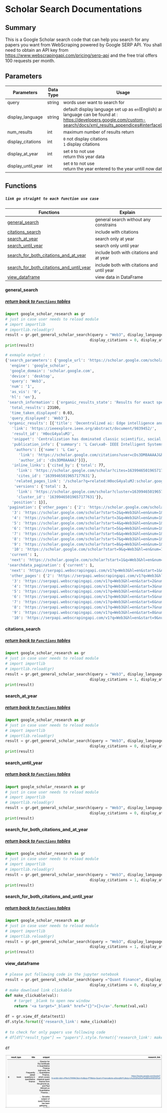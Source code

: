 # Scholar Search Documentations

## Summary

This is a Google Scholar search code that can help you search for any papers you want from WebScraping powered by Google SERP API. You shall need to obtain an API key from https://www.webscrapingapi.com/pricing/serp-api and the free trial offers 100 requests per month.

## Parameters 

| Parameters         | Data Type | Usage                                                        |
| ------------------ | --------- | ------------------------------------------------------------ |
| query              | string    | words user want to search for                                |
| display_language   | string    | default display language set up as `en`(English) and more language can be found at : https://developers.google.com/custom-search/docs/xml_results_appendices#interfaceLanguages |
| num_results        | int       | maximum number of results return                             |
| display_citations  | int       | `0`  not display citations<br />`1` display citations        |
| display_at_year    | int       | set `0` to not use<br />return this year data                |
| display_until_year | int       | set `0` to not use<br />return the year entered to the year untill now data |

## Functions 

##### `link go straight to each function use case`

| Functions                                                    | Explain                                    |
| ------------------------------------------------------------ | ------------------------------------------ |
| [general_search](#general_search)                            | general search without any constrains      |
| [citations_search](#citations_search)                        | include with citations                     |
| [search_at_year](#search_at_year)                            | search only at year                        |
| [search_until_year](#search_until_year)                      | search only until year                     |
| [search_for_both_citations_and_at_year](#search_for_both_citations_and_at_year) | include both with citations and at year    |
| [search_for_both_citations_and_until_year](#search_for_both_citations_and_until_year) | include both with citations and until year |
| [view_dataframe](#view_dataframe)                            | view data in DataFrame                     |

#### general_search

##### [ return back to `Functions` tables](#Functions)

```python
import google_scholar_research as gr
# just in case user needs to reload module
# import importlib
# importlib.reload(gr)
result = gr.get_general_scholar_search(query = "Web3", display_language = "en", num_results = 1, 
                                      display_citations = 0, display_at_year = 0, display_until_year = 0)
print(result)
```

```bash
# exmaple output :
{'search_parameters': {'google_url': 'https://scholar.google.com/scholar?q=Web3&num=1&as_vis=0&hl=en&sourceid=chrome&ie=UTF-8',
  'engine': 'google_scholar',
  'google_domain': 'scholar.google.com',
  'device': 'desktop',
  'query': 'Web3',
  'num': '1',
  'as_vis': '0',
  'hl': 'en'},
 'search_information': {'organic_results_state': 'Results for exact spelling',
  'total_results': 23100,
  'time_taken_displayed': 0.03,
  'query_displayed': 'Web3'},
 'organic_results': [{'title': 'Decentralized ai: Edge intelligence and smart blockchain, metaverse, web3, and desci',
   'link': 'https://ieeexplore.ieee.org/abstract/document/9839452/',
   'result_id': 'H0ocG4yaluMJ',
   'snippet': 'Centralization has dominated classic scientific, social, and economic developments. Decentralization has also received increasing attention in management, decision, governance, and …',
   'publication_info': {'summary': 'L Cao\xa0- IEEE Intelligent Systems, 2022 - ieeexplore.ieee.org',
    'authors': [{'name': 'L Cao',
      'link': 'https://scholar.google.com/citations?user=cDs3DM8AAAAJ&hl=en&num=1&oi=sra',
      'author_id': 'cDs3DM8AAAAJ'}]},
   'inline_links': {'cited_by': {'total': 77,
     'link': 'https://scholar.google.com/scholar?cites=16399465019657177631&as_sdt=5,33&sciodt=0,33&hl=en&num=1',
     'cites_id': '16399465019657177631'},
    'related_pages_link': '/scholar?q=related:H0ocG4yaluMJ:scholar.google.com/&scioq=Web3&hl=en&num=1&as_sdt=0,33',
    'versions': {'total': 3,
     'link': 'https://scholar.google.com/scholar?cluster=16399465019657177631&hl=en&num=1&as_sdt=0,33',
     'cluster_id': '16399465019657177631'}},
   'position': 1}],
 'pagination': {'other_pages': {'2': 'https://scholar.google.com/scholar?start=1&q=Web3&hl=en&num=1&as_sdt=0,33',
   '3': 'https://scholar.google.com/scholar?start=2&q=Web3&hl=en&num=1&as_sdt=0,33',
   '4': 'https://scholar.google.com/scholar?start=3&q=Web3&hl=en&num=1&as_sdt=0,33',
   '5': 'https://scholar.google.com/scholar?start=4&q=Web3&hl=en&num=1&as_sdt=0,33',
   '6': 'https://scholar.google.com/scholar?start=5&q=Web3&hl=en&num=1&as_sdt=0,33',
   '7': 'https://scholar.google.com/scholar?start=6&q=Web3&hl=en&num=1&as_sdt=0,33',
   '8': 'https://scholar.google.com/scholar?start=7&q=Web3&hl=en&num=1&as_sdt=0,33',
   '9': 'https://scholar.google.com/scholar?start=8&q=Web3&hl=en&num=1&as_sdt=0,33',
   '10': 'https://scholar.google.com/scholar?start=9&q=Web3&hl=en&num=1&as_sdt=0,33'},
  'current': 1,
  'next': 'https://scholar.google.com/scholar?start=1&q=Web3&hl=en&num=1&as_sdt=0,33'},
 'searchdata_pagination': {'current': 1,
  'next': 'https://serpapi.webscrapingapi.com/v1?q=Web3&hl=en&start=1&num=1',
  'other_pages': {'2': 'https://serpapi.webscrapingapi.com/v1?q=Web3&hl=en&start=1&num=1',
   '3': 'https://serpapi.webscrapingapi.com/v1?q=Web3&hl=en&start=2&num=1',
   '4': 'https://serpapi.webscrapingapi.com/v1?q=Web3&hl=en&start=3&num=1',
   '5': 'https://serpapi.webscrapingapi.com/v1?q=Web3&hl=en&start=4&num=1',
   '6': 'https://serpapi.webscrapingapi.com/v1?q=Web3&hl=en&start=5&num=1',
   '7': 'https://serpapi.webscrapingapi.com/v1?q=Web3&hl=en&start=6&num=1',
   '8': 'https://serpapi.webscrapingapi.com/v1?q=Web3&hl=en&start=7&num=1',
   '9': 'https://serpapi.webscrapingapi.com/v1?q=Web3&hl=en&start=8&num=1',
   '10': 'https://serpapi.webscrapingapi.com/v1?q=Web3&hl=en&start=9&num=1'}}}

```

#### citations_search

##### [ return back to `Functions` tables](#Functions)

```python
import google_scholar_research as gr
# just in case user needs to reload module
# import importlib
# importlib.reload(gr)
result = gr.get_general_scholar_search(query = "Web3", display_language = "en", num_results = 1, 
                                      display_citations = 1, display_at_year = 0, display_until_year = 0)
print(result)
```

#### search_at_year

##### [ return back to `Functions` tables](#Functions)

```python
import google_scholar_research as gr
# just in case user needs to reload module
# import importlib
# importlib.reload(gr)
result = gr.get_general_scholar_search(query = "Web3", display_language = "en", num_results = 1, 
                                      display_citations = 0, display_at_year = 2023, display_until_year = 0)
print(result)
```

#### search_until_year

##### [ return back to `Functions` tables](#Functions)

```python
import google_scholar_research as gr
# just in case user needs to reload module
# import importlib
# importlib.reload(gr)
result = gr.get_general_scholar_search(query = "Web3", display_language = "en", num_results = 1, 
                                      display_citations = 0, display_at_year = 0, display_until_year = 2021)
print(result)
```

#### search_for_both_citations_and_at_year

##### [ return back to `Functions` tables](#Functions)

```python
import google_scholar_research as gr
# just in case user needs to reload module
# import importlib
# importlib.reload(gr)
result = gr.get_general_scholar_search(query = "Web3", display_language = "en", num_results = 1, 
                                      display_citations = 1, display_at_year = 2023, display_until_year = 0)
print(result)
```

#### search_for_both_citations_and_until_year

##### [ return back to `Functions` tables](#Functions)

```python
import google_scholar_research as gr
# just in case user needs to reload module
# import importlib
# importlib.reload(gr)
result = gr.get_general_scholar_search(query = "Web3", display_language = "en", num_results = 1, 
                                      display_citations = 1, display_at_year = 0, display_until_year = 2021)
print(result)
```

#### view_dataframe

```python
# please put following code in the jupyter notebook
result = gr.get_general_scholar_search(query ="Quant Finance", display_language = "en", num_results = 10, 
                                      display_citations = 0, display_at_year = 0, display_until_year = 0)
# make download link clickable
def make_clickable(val):
    # target _blank to open new window
    return '<a target="_blank" href="{}">{}</a>'.format(val,val)
  
df = gr.view_df_data(test1)
df.style.format({'research_link': make_clickable})

# to check for only papers use following code 
# df[df["result_type"] == "papers"].style.format({'research_link': make_clickable})

df
```

![screenshot_from_df](https://github.com/codemakerss/scholars_search/blob/main/screenshots/result_df.png)
